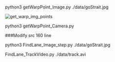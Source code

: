 
python3 getWarpPoint_Image.py ./data/goStrait.jpg

![get_warp_img_points](https://github.com/jetsonai/CVSelfDriving_Robot/assets/96120477/a21b13ae-f873-43ba-b045-f471ca371ff7)

python3 getWarpPoint_Camera.py

###Modify src 160 line  

python3 FindLane_Image_step.py ./data/goStrait.jpg

FindLane_TrackVideo.py ./data/track.avi


